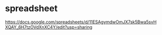 # spreadsheet 
https://docs.google.com/spreadsheets/d/11ESAgymdwOmJX7sk5Bwa5svHXQAY_6H7tzOVdXnXC4Y/edit?usp=sharing



